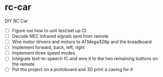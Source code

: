 # rc-car

DIY RC Car

- [ ] Figure out how to unit test/set up CI
- [ ] Decode NEC infrared signals sent from remote
- [ ] Wire motor drivers and motors to ATMega328p and the breadboard
- [ ] Implement forward, back, left, right
- [ ] Implement three speed modes
- [ ] Integrate text-to-speech IC and wire it to the two remaining buttons on the remote
- [ ] Put the project on a protoboard and 3D print a casing for it
